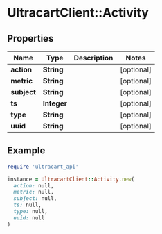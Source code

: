 # UltracartClient::Activity

## Properties

| Name | Type | Description | Notes |
| ---- | ---- | ----------- | ----- |
| **action** | **String** |  | [optional] |
| **metric** | **String** |  | [optional] |
| **subject** | **String** |  | [optional] |
| **ts** | **Integer** |  | [optional] |
| **type** | **String** |  | [optional] |
| **uuid** | **String** |  | [optional] |

## Example

```ruby
require 'ultracart_api'

instance = UltracartClient::Activity.new(
  action: null,
  metric: null,
  subject: null,
  ts: null,
  type: null,
  uuid: null
)
```

